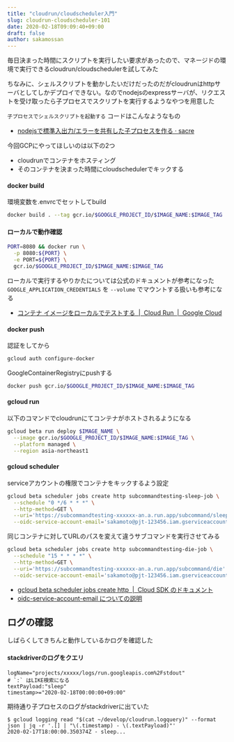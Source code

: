 ```yaml
---
title: "cloudrun/cloudscheduler入門"
slug: cloudrun-cloudscheduler-101
date: 2020-02-18T09:09:40+09:00
draft: false
author: sakamossan
---
```


毎日決まった時間にスクリプトを実行したい要求があったので、マネージドの環境で実行できるcloudrun/cloudschedulerを試してみた

ちなみに、シェルスクリプトを動かしたいだけだったのだがcloudrunはhttpサーバとしてしかデプロイできない。なのでnodejsのexpressサーバが、リクエストを受け取ったら子プロセスでスクリプトを実行するようなやつを用意した

`子プロセスでシェルスクリプトを起動する` コードはこんなようなもの

- [nodejsで標準入出力/エラーを共有した子プロセスを作る · sacre](https://dream-yt.github.io/post/nodejs-spawn-inherit-stdout-stderr/)

今回GCPにやってほしいのは以下の2つ

- cloudrunでコンテナをホスティング
- そのコンテナを決まった時間にcloudschedulerでキックする

#### docker build

環境変数を.envrcでセットしてbuild

```bash
docker build . --tag gcr.io/$GOOGLE_PROJECT_ID/$IMAGE_NAME:$IMAGE_TAG
```

#### ローカルで動作確認

```bash
PORT=8080 && docker run \
  -p 8080:${PORT} \
  -e PORT=${PORT} \
  gcr.io/$GOOGLE_PROJECT_ID/$IMAGE_NAME:$IMAGE_TAG
```

ローカルで実行するやりかたについては公式のドキュメントが参考になった
`GOOGLE_APPLICATION_CREDENTIALS` を `--volume` でマウントする扱いも参考になる

- [コンテナ イメージをローカルでテストする  |  Cloud Run  |  Google Cloud](https://cloud.google.com/run/docs/testing/local)


#### docker push

認証をしてから

```bash
gcloud auth configure-docker
```

GoogleContainerRegistryにpushする

```bash
docker push gcr.io/$GOOGLE_PROJECT_ID/$IMAGE_NAME:$IMAGE_TAG
```

#### gcloud run

以下のコマンドでcloudrunにてコンテナがホストされるようになる

```bash
gcloud beta run deploy $IMAGE_NAME \
  --image gcr.io/$GOOGLE_PROJECT_ID/$IMAGE_NAME:$IMAGE_TAG \
  --platform managed \
  --region asia-northeast1
```

#### gcloud scheduler

serviceアカウントの権限でコンテナをキックするよう設定

```bash
gcloud beta scheduler jobs create http subcommandtesting-sleep-job \
  --schedule "0 */6 * * *" \
  --http-method=GET \
  --uri='https://subcommandtesting-xxxxxx-an.a.run.app/subcommand/sleep' \
  --oidc-service-account-email='sakamoto@pjt-123456.iam.gserviceaccount.com'
```

同じコンテナに対してURLのパスを変えて違うサブコマンドを実行させてみる

```bash
gcloud beta scheduler jobs create http subcommandtesting-die-job \
  --schedule "15 * * * *" \
  --http-method=GET \
  --uri='https://subcommandtesting-xxxxxx-an.a.run.app/subcommand/die' \
  --oidc-service-account-email='sakamoto@pjt-123456.iam.gserviceaccount.com'
```

- [gcloud beta scheduler jobs create http  |  Cloud SDK のドキュメント](https://cloud.google.com/sdk/gcloud/reference/beta/scheduler/jobs/create/http)
- [oidc-service-account-email についての説明](https://cloud.google.com/pubsub/docs/reference/rest/v1/projects.subscriptions#OidcToken)


## ログの確認

しばらくしてきちんと動作しているかログを確認した

#### stackdriverのログをクエリ

```
logName="projects/xxxxx/logs/run.googleapis.com%2Fstdout"
# `:` はLIKE検索になる
textPayload:"sleep"  
timestamp>="2020-02-18T00:00:00+09:00"
```

期待通り子プロセスのログがstackdriverに出ていた

```console
$ gcloud logging read "$(cat ~/develop/cloudrun.logquery)" --format json | jq -r '.[] | "\(.timestamp) - \(.textPayload)"'
2020-02-17T18:00:00.350374Z - sleep...
```
